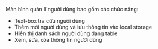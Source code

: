 Màn hình quản lí người dùng bao gồm các chức năng:
- Text-box tra cứu người dùng
- Thêm mới người dùng và lưu thông tin vào local storage
- Hiển thị danh sách người dùng dạng table
- Xem, sửa, xóa thông tin người dùng
